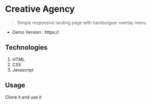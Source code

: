 # Creative Agency

> Simple responsive landing page with hamburguer overlay menu

- Demo Version : https://

## Technologies

1. HTML
2. CSS
3. Javascript

## Usage

Clone it and use it
